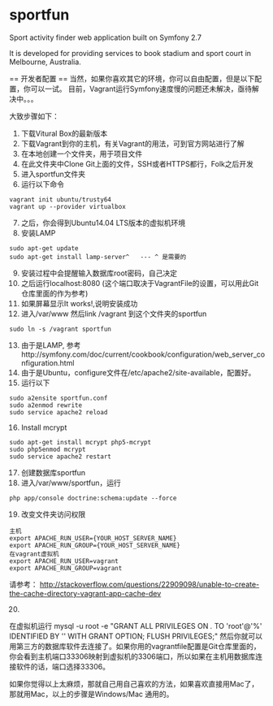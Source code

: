 sportfun
========
Sport activity finder web application built on Symfony 2.7

It is developed for providing services to book stadium and sport court in Melbourne, Australia.

== 开发者配置 ==
当然，如果你喜欢其它的环境，你可以自由配置，但是以下配置，你可以一试。
目前，Vagrant运行Symfony速度慢的问题还未解决，亟待解决中。。。

大致步骤如下：
1. 下载Vitural Box的最新版本
2. 下载Vagrant到你的主机，有关Vagrant的用法，可到官方网站进行了解
3. 在本地创建一个文件夹，用于项目文件
4. 在此文件夹中Clone Git上面的文件，SSH或者HTTPS都行，Folk之后开发
5. 进入sportfun文件夹
6. 运行以下命令
```
vagrant init ubuntu/trusty64
vagrant up --provider virtualbox
```
7. 之后，你会得到Ubuntu14.04 LTS版本的虚拟机环境
8. 安装LAMP
```
sudo apt-get update
sudo apt-get install lamp-server^   --- ^ 是需要的
```
9. 安装过程中会提醒输入数据库root密码，自己决定
10. 之后运行localhost:8080 (这个端口取决于VagrantFile的设置，可以用此Git仓库里面的作为参考)
11. 如果屏幕显示It works!,说明安装成功
12. 进入/var/www 然后link /vagrant 到这个文件夹的sportfun
```
sudo ln -s /vagrant sportfun
```
13. 由于是LAMP, 参考http://symfony.com/doc/current/cookbook/configuration/web_server_configuration.html
14. 由于是Ubuntu，configure文件在/etc/apache2/site-available，配置好。
15. 运行以下
```
sudo a2ensite sportfun.conf
sudo a2enmod rewrite
sudo service apache2 reload
```
16. Install mcrypt
```
sudo apt-get install mcrypt php5-mcrypt
sudo php5enmod mcrypt
sudo service apache2 restart
```
17. 创建数据库sportfun
18. 进入/var/www/sportfun，运行
```
php app/console doctrine:schema:update --force
```
19. 改变文件夹访问权限
```
主机
export APACHE_RUN_USER={YOUR_HOST_SERVER_NAME}
export APACHE_RUN_GROUP={YOUR_HOST_SERVER_NAME}
在vagrant虚拟机
export APACHE_RUN_USER=vagrant
export APACHE_RUN_GROUP=vagrant
```
请参考： 
http://stackoverflow.com/questions/22909098/unable-to-create-the-cache-directory-vagrant-app-cache-dev

20. 
在虚拟机运行
mysql -u root -e "GRANT ALL PRIVILEGES ON *.* TO 'root'@'%' IDENTIFIED BY '' WITH GRANT OPTION; FLUSH PRIVILEGES;"
然后你就可以用第三方的数据库软件去连接了。如果你用的vagrantfile配置是Git仓库里面的，你会看到主机端口33306映射到虚拟机的3306端口，所以如果在主机用数据库连接软件的话，端口选择33306。

如果你觉得以上太麻烦，那就自己用自己喜欢的方法，如果喜欢直接用Mac了，那就用Mac，以上的步骤是Windows/Mac 通用的。
